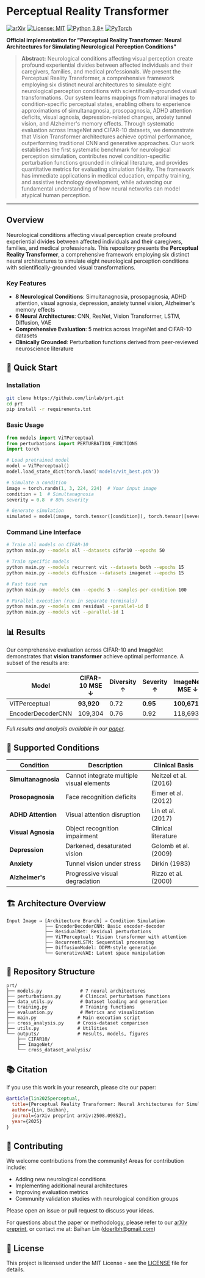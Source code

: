 # Perceptual Reality Transformer

[![arXiv](https://img.shields.io/badge/arXiv-2508.09852.svg)](https://arxiv.org/abs/2508.09852)
[![License: MIT](https://img.shields.io/badge/License-MIT-yellow.svg)](https://opensource.org/licenses/MIT)
[![Python 3.8+](https://img.shields.io/badge/python-3.8+-blue.svg)](https://www.python.org/downloads/release/python-380/)
[![PyTorch](https://img.shields.io/badge/PyTorch-2.0+-ee4c2c.svg)](https://pytorch.org/)

**Official implementation for "Perceptual Reality Transformer: Neural Architectures for Simulating Neurological Perception Conditions"**

> **Abstract:** Neurological conditions affecting visual perception create profound experiential divides between affected individuals and their caregivers, families, and medical professionals. We present the Perceptual Reality Transformer, a comprehensive framework employing six distinct neural architectures to simulate eight neurological perception conditions with scientifically-grounded visual transformations. Our system learns mappings from natural images to condition-specific perceptual states, enabling others to experience approximations of simultanagnosia, prosopagnosia, ADHD attention deficits, visual agnosia, depression-related changes, anxiety tunnel vision, and Alzheimer's memory effects. Through systematic evaluation across ImageNet and CIFAR-10 datasets, we demonstrate that Vision Transformer architectures achieve optimal performance, outperforming traditional CNN and generative approaches. Our work establishes the first systematic benchmark for neurological perception simulation, contributes novel condition-specific perturbation functions grounded in clinical literature, and provides quantitative metrics for evaluating simulation fidelity. The framework has immediate applications in medical education, empathy training, and assistive technology development, while advancing our fundamental understanding of how neural networks can model atypical human perception.

---

## Overview

Neurological conditions affecting visual perception create profound experiential divides between affected individuals and their caregivers, families, and medical professionals. This repository presents the **Perceptual Reality Transformer**, a comprehensive framework employing six distinct neural architectures to simulate eight neurological perception conditions with scientifically-grounded visual transformations.

### Key Features

- **8 Neurological Conditions**: Simultanagnosia, prosopagnosia, ADHD attention, visual agnosia, depression, anxiety tunnel vision, Alzheimer's memory effects
- **6 Neural Architectures**: CNN, ResNet, Vision Transformer, LSTM, Diffusion, VAE
- **Comprehensive Evaluation**: 5 metrics across ImageNet and CIFAR-10 datasets
- **Clinically Grounded**: Perturbation functions derived from peer-reviewed neuroscience literature

## 🚀 Quick Start

### Installation

```bash
git clone https://github.com/linlab/prt.git
cd prt
pip install -r requirements.txt
```

### Basic Usage

```python
from models import ViTPerceptual
from perturbations import PERTURBATION_FUNCTIONS
import torch

# Load pretrained model
model = ViTPerceptual()
model.load_state_dict(torch.load('models/vit_best.pth'))

# Simulate a condition
image = torch.randn(1, 3, 224, 224)  # Your input image
condition = 1  # Simultanagnosia
severity = 0.8  # 80% severity

# Generate simulation
simulated = model(image, torch.tensor([condition]), torch.tensor([severity]))
```

### Command Line Interface

```bash
# Train all models on CIFAR-10
python main.py --models all --datasets cifar10 --epochs 50

# Train specific models
python main.py --models recurrent vit --datasets both --epochs 15
python main.py --models diffusion --datasets imagenet --epochs 15

# Fast test run
python main.py --models cnn --epochs 5 --samples-per-condition 100

# Parallel execution (run in separate terminals)
python main.py --models cnn residual --parallel-id 0
python main.py --models vit --parallel-id 1
```

## 📊 Results

Our comprehensive evaluation across CIFAR-10 and ImageNet demonstrates that **vision transformer** achieve optimal performance. A subset of the results are:

| Model | CIFAR-10 MSE ↓ | Diversity ↑ | Severity ↑ | ImageNet MSE ↓ |
|-------|----------------|-------------|------------|----------------|
| ViTPerceptual | **93,920** | 0.72 | **0.95** | **100,671** |
| EncoderDecoderCNN | 109,304 | 0.76 | 0.92 | 118,693 |

*Full results and analysis available in our [paper](https://arxiv.org/abs/2508.09852).*

## 🧠 Supported Conditions

| Condition | Description | Clinical Basis |
|-----------|-------------|----------------|
| **Simultanagnosia** | Cannot integrate multiple visual elements | Neitzel et al. (2016) |
| **Prosopagnosia** | Face recognition deficits | Eimer et al. (2012)|
| **ADHD Attention** | Visual attention disruption | Lin et al. (2017) |
| **Visual Agnosia** | Object recognition impairment | Clinical literature |
| **Depression** | Darkened, desaturated vision | Golomb et al. (2009) |
| **Anxiety** | Tunnel vision under stress | Dirkin (1983) |
| **Alzheimer's** | Progressive visual degradation | Rizzo et al. (2000) |

## 🏗️ Architecture Overview

```
Input Image → [Architecture Branch] → Condition Simulation
              ├── EncoderDecoderCNN: Basic encoder-decoder
              ├── ResidualNet: Residual perturbations  
              ├── ViTPerceptual: Vision transformer with attention
              ├── RecurrentLSTM: Sequential processing
              ├── DiffusionModel: DDPM-style generation
              └── GenerativeVAE: Latent space manipulation
```

## 📁 Repository Structure

```
prt/
├── models.py              # 7 neural architectures
├── perturbations.py       # Clinical perturbation functions  
├── data_utils.py          # Dataset loading and generation
├── training.py            # Training functions
├── evaluation.py          # Metrics and visualization
├── main.py               # Main execution script
├── cross_analysis.py     # Cross-dataset comparison
├── utils.py              # Utilities
└── outputs/              # Results, models, figures
    ├── CIFAR10/
    ├── ImageNet/
    └── cross_dataset_analysis/
```

## 📚 Citation

If you use this work in your research, please cite our paper:

```bibtex
@article{lin2025perceptual,
  title={Perceptual Reality Transformer: Neural Architectures for Simulating Neurological Perception Conditions},
  author={Lin, Baihan},
  journal={arXiv preprint arXiv:2508.09852},
  year={2025}
}
```

## 🤝 Contributing

We welcome contributions from the community! Areas for contribution include:
- Adding new neurological conditions
- Implementing additional neural architectures
- Improving evaluation metrics
- Community validation studies with neurological condition groups

Please open an issue or pull request to discuss your ideas.

For questions about the paper or methodology, please refer to our [arXiv preprint](https://arxiv.org/abs/2508.09852), or contact me at: Baihan Lin (doerlbh@gmail.com)

## 📜 License

This project is licensed under the MIT License - see the [LICENSE](LICENSE) file for details.
